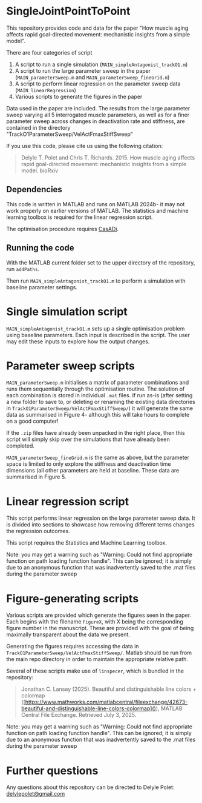 # SingleJointPointToPoint

This repository provides code and data for the paper "How muscle aging affects rapid goal-directed movement: mechanistic insights from a simple model".

There are four categories of script
1. A script to run a single simulation (`MAIN_simpleAntagonist_trackO1.m`)
2. A script to run the large parameter sweep in the paper (`MAIN_parameterSweep.m` and `MAIN_parameterSweep_fineGrid.m`)
3. A script to perform linear regression on the parameter sweep data (`MAIN_linearRegression`)
4. Various scripts to generate the figures in the paper

Data used in the paper are included. The results from the large parameter sweep varying all 5 interrogated muscle parameters, as well as for a finer parameter sweep across changes in deactivation rate and stiffness, are contained in the directory "TrackO1ParameterSweep/VelActFmaxStiffSweep"

If you use this code, please cite us using the following citation:

> Delyle T. Polet and Chris T. Richards. 2015. How muscle aging affects rapid goal-directed movement: mechanistic insights from a simple model. bioRxiv

## Dependencies

This code is written in MATLAB and runs on MATLAB 2024b- it may not work properly on earlier versions of MATLAB. The statistics and machine learning toolbox is required for the linear regression script.

The optimisation procedure requires [CasADi](https://web.casadi.org/).

## Running the code

With the MATLAB current folder set to the upper directory of the repository, run `addPaths`.

Then run `MAIN_simpleAntagonist_trackO1.m` to perform a simulation with baseline parameter settings.

# Single simulation script

`MAIN_simpleAntagonist_trackO1.m` sets up a single optimisation problem using baseline parameters. Each input is described in the script. The user may edit these inputs to explore how the output changes.

# Parameter sweep scripts

`MAIN_parameterSweep.m` initialises a matrix of parameter combinations and runs them sequentially through the optimisation routine. The solution of each combination is stored in individual `.mat` files. If run as-is (after setting a new folder to save to, or deleting or renaming the existing data directories in `TrackO1ParameterSweep/VelActFmaxStiffSweep/`) it will generate the same data as summarised in Figure 4- although this will take hours to complete on a good computer! 

If the `.zip` files have already been unpacked in the right place, then this script will simply skip over the simulations that have already been completed.

`MAIN_parameterSweep_fineGrid.m` is the same as above, but the parameter space is limited to only explore the stiffness and deactivation time dimensions (all other parameters are held at baseline. These data are summarised in Figure 5.

# Linear regression script

This script performs linear regression on the large parameter sweep data. It is divided into sections to showcase how removing different terms changes the regression outcomes.

This script requires the Statistics and Machine Learning toolbox.

Note: you may get a warning such as "Warning: Could not find appropriate function on path loading function handle". This can be ignored; it is simply due to an anonymous function that was inadvertently saved to the .mat files during the parameter sweep

# Figure-generating scripts

Various scripts are provided which generate the figures seen in the paper. Each begins with the filename `FigureX`, with X being the corresponding figure number in the manuscript. These are provided with the goal of being maximally transparent about the data we present.

Generating the figures requires accessing the data in `TrackO1ParameterSweep/VelActFmaxStiffSweep/`. Matlab should be run from the main repo directory in order to maintain the appropriate relative path.

Several of these scripts make use of `linspecer`, which is bundled in the repository:

>  Jonathan C. Lansey (2025). Beautiful and distinguishable line colors + colormap ([https://www.mathworks.com/matlabcentral/fileexchange/42673-beautiful-and-distinguishable-line-colors-colormap]()), MATLAB Central File Exchange. Retrieved July 3, 2025.

Note: you may get a warning such as "Warning: Could not find appropriate function on path loading function handle". This can be ignored; it is simply due to an anonymous function that was inadvertently saved to the .mat files during the parameter sweep

# Further questions

Any questions about this repository can be directed to Delyle Polet: delylepolet@gmail.com

